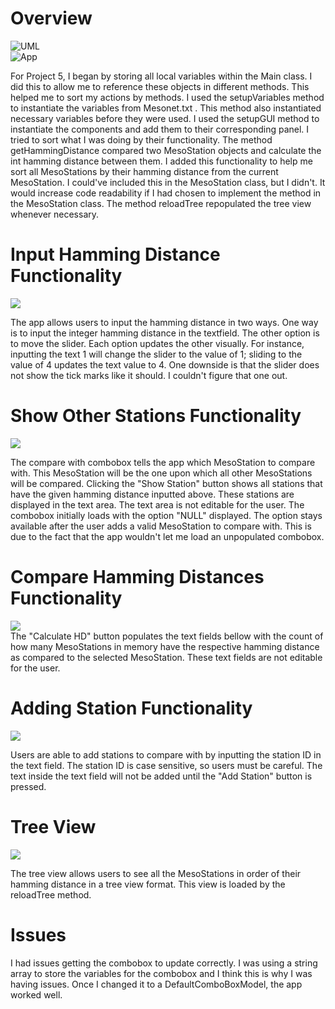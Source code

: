 # Overview

![UML](https://github.com/sierrasallee/Project5/blob/master/UML.png) </br>
![App](https://github.com/sierrasallee/Project5/blob/master/fullApp.png) </br>

For Project 5, I began by storing all local variables within the Main class. I did this to allow me to reference these objects in different methods. This helped me to sort my actions by methods. I used the setupVariables method to instantiate the variables from Mesonet.txt . This method also instantiated necessary variables before they were used. I used the setupGUI method to instantiate the components and add them to their corresponding panel. I tried to sort what I was doing by their functionality. The method getHammingDistance compared two MesoStation objects and calculate the int hamming distance between them. I added this functionality to help me sort all MesoStations by their hamming distance from the current MesoStation. I could've included this in the MesoStation class, but I didn't. It would increase code readability if I had chosen to implement the method in the MesoStation class. The method reloadTree repopulated the tree view whenever necessary.


# Input Hamming Distance Functionality

![](https://github.com/sierrasallee/Project5/blob/master/input.png) </br>

The app allows users to input the hamming distance in two ways. One way is to input the integer hamming distance in the textfield. The other option is to move the slider. Each option updates the other visually. For instance, inputting the text 1 will change the slider to the value of 1; sliding to the value of 4 updates the text value to 4. One downside is that the slider does not show the tick marks like it should. I couldn't figure that one out.


# Show Other Stations Functionality

![](https://github.com/sierrasallee/Project5/blob/master/showStation.png) </br>

The compare with combobox tells the app which MesoStation to compare with. This MesoStation will be the one upon which all other MesoStations will be compared. Clicking the "Show Station" button shows all stations that have the given hamming distance inputted above. These stations are displayed in the text area. The text area is not editable for the user. The combobox initially loads with the option "NULL" displayed. The option stays available after the user adds a valid MesoStation to compare with. This is due to the fact that the app wouldn't let me load an unpopulated combobox.


# Compare Hamming Distances Functionality

![](https://github.com/sierrasallee/Project5/blob/master/compare.png) </br>
The "Calculate HD" button populates the text fields bellow with the count of how many MesoStations in memory have the respective hamming distance as compared to the selected MesoStation. These text fields are not editable for the user.


# Adding Station Functionality

![](https://github.com/sierrasallee/Project5/blob/master/addStation.png) </br>

Users are able to add stations to compare with by inputting the station ID in the text field. The station ID is case sensitive, so users must be careful. The text inside the text field will not be added until the "Add Station" button is pressed.


# Tree View

![](https://github.com/sierrasallee/Project5/blob/master/tree.png) </br>

The tree view allows users to see all the MesoStations in order of their hamming distance in a tree view format. This view is loaded by the reloadTree method.


# Issues
I had issues getting the combobox to update correctly. I was using a string array to store the variables for the combobox and I think this is why I was having issues. Once I changed it to a DefaultComboBoxModel, the app worked well.
